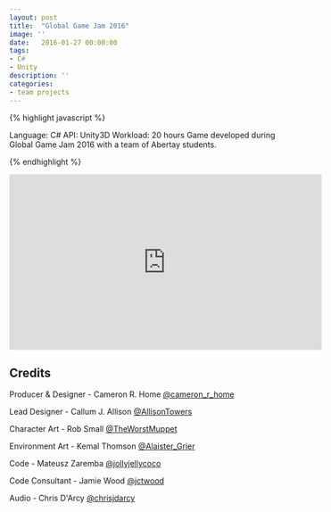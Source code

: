```yaml
---
layout: post
title:  "Global Game Jam 2016"
image: ''
date:   2016-01-27 00:00:00
tags:
- C#
- Unity
description: ''
categories:
- team projects
---
```


{% highlight javascript %}

Language: C#
API: Unity3D
Workload: 20 hours
​Game developed during Global Game Jam 2016 with a team of Abertay students.

{% endhighlight %}

<center>
<iframe width="560" height="315" src="https://www.youtube.com/embed/qdlMIl685iU" frameborder="0" allow="accelerometer; autoplay; encrypted-media; gyroscope; picture-in-picture" allowfullscreen></iframe>
</center>

## Credits

Producer & Designer - Cameron R. Home <a target="_blank" href="https://twitter.com/cameron_r_home">@cameron_r_home​</a>

Lead Designer - Callum J. Allison <a target="_blank" href="https://twitter.com/AllisonTowers">@AllisonTowers​</a>

Character Art - Rob Small <a target="_blank" href="https://twitter.com/TheWorstMuppet">@TheWorstMuppet</a>

Environment Art - Kemal Thomson <a target="_blank" href="https://twitter.com/Alaister_Grier">@Alaister_Grier​</a>

Code - Mateusz Zaremba <a target="_blank" href="https://twitter.com/jollyjellycoco">@jollyjellycoco​</a>

Code Consultant - Jamie Wood  <a target="_blank" href="https://twitter.com/jctwood">@jctwood​</a>

Audio - Chris D'Arcy <a target="_blank" href="https://twitter.com/chrisjdarcy">@chrisjdarcy​​</a>
